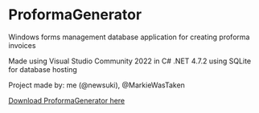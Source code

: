 # ProformaGenerator
Windows forms management database application for creating proforma invoices

Made using Visual Studio Community 2022 in C# .NET 4.7.2 using SQLite for database hosting

Project made by: me (@newsuki), @MarkieWasTaken

[Download ProformaGenerator here](https://drive.google.com/file/d/1eDWTXBfz99_AybHd9QYJCgLWnqGF6S43/view?usp=sharing)
